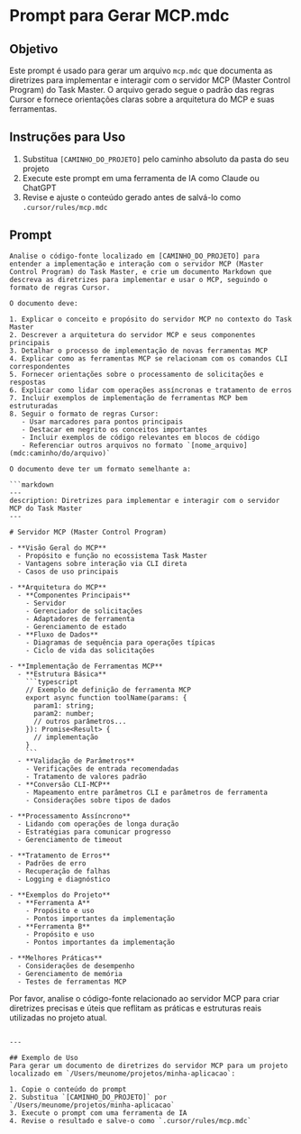 # Prompt para Gerar MCP.mdc

## Objetivo

Este prompt é usado para gerar um arquivo `mcp.mdc` que documenta as diretrizes para implementar e interagir com o servidor MCP (Master Control Program) do Task Master. O arquivo gerado segue o padrão das regras Cursor e fornece orientações claras sobre a arquitetura do MCP e suas ferramentas.

## Instruções para Uso

1. Substitua `[CAMINHO_DO_PROJETO]` pelo caminho absoluto da pasta do seu projeto
2. Execute este prompt em uma ferramenta de IA como Claude ou ChatGPT
3. Revise e ajuste o conteúdo gerado antes de salvá-lo como `.cursor/rules/mcp.mdc`

## Prompt

````
Analise o código-fonte localizado em [CAMINHO_DO_PROJETO] para entender a implementação e interação com o servidor MCP (Master Control Program) do Task Master, e crie um documento Markdown que descreva as diretrizes para implementar e usar o MCP, seguindo o formato de regras Cursor.

O documento deve:

1. Explicar o conceito e propósito do servidor MCP no contexto do Task Master
2. Descrever a arquitetura do servidor MCP e seus componentes principais
3. Detalhar o processo de implementação de novas ferramentas MCP
4. Explicar como as ferramentas MCP se relacionam com os comandos CLI correspondentes
5. Fornecer orientações sobre o processamento de solicitações e respostas
6. Explicar como lidar com operações assíncronas e tratamento de erros
7. Incluir exemplos de implementação de ferramentas MCP bem estruturadas
8. Seguir o formato de regras Cursor:
   - Usar marcadores para pontos principais
   - Destacar em negrito os conceitos importantes
   - Incluir exemplos de código relevantes em blocos de código
   - Referenciar outros arquivos no formato `[nome_arquivo](mdc:caminho/do/arquivo)`

O documento deve ter um formato semelhante a:

```markdown
---
description: Diretrizes para implementar e interagir com o servidor MCP do Task Master
---

# Servidor MCP (Master Control Program)

- **Visão Geral do MCP**
  - Propósito e função no ecossistema Task Master
  - Vantagens sobre interação via CLI direta
  - Casos de uso principais

- **Arquitetura do MCP**
  - **Componentes Principais**
    - Servidor
    - Gerenciador de solicitações
    - Adaptadores de ferramenta
    - Gerenciamento de estado
  - **Fluxo de Dados**
    - Diagramas de sequência para operações típicas
    - Ciclo de vida das solicitações

- **Implementação de Ferramentas MCP**
  - **Estrutura Básica**
    ```typescript
    // Exemplo de definição de ferramenta MCP
    export async function toolName(params: {
      param1: string;
      param2: number;
      // outros parâmetros...
    }): Promise<Result> {
      // implementação
    }
    ```
  - **Validação de Parâmetros**
    - Verificações de entrada recomendadas
    - Tratamento de valores padrão
  - **Conversão CLI-MCP**
    - Mapeamento entre parâmetros CLI e parâmetros de ferramenta
    - Considerações sobre tipos de dados

- **Processamento Assíncrono**
  - Lidando com operações de longa duração
  - Estratégias para comunicar progresso
  - Gerenciamento de timeout

- **Tratamento de Erros**
  - Padrões de erro
  - Recuperação de falhas
  - Logging e diagnóstico

- **Exemplos do Projeto**
  - **Ferramenta A**
    - Propósito e uso
    - Pontos importantes da implementação
  - **Ferramenta B**
    - Propósito e uso
    - Pontos importantes da implementação

- **Melhores Práticas**
  - Considerações de desempenho
  - Gerenciamento de memória
  - Testes de ferramentas MCP
````

Por favor, analise o código-fonte relacionado ao servidor MCP para criar diretrizes precisas e úteis que reflitam as práticas e estruturas reais utilizadas no projeto atual.

```

---

## Exemplo de Uso
Para gerar um documento de diretrizes do servidor MCP para um projeto localizado em `/Users/meunome/projetos/minha-aplicacao`:

1. Copie o conteúdo do prompt
2. Substitua `[CAMINHO_DO_PROJETO]` por `/Users/meunome/projetos/minha-aplicacao`
3. Execute o prompt com uma ferramenta de IA
4. Revise o resultado e salve-o como `.cursor/rules/mcp.mdc`
```
